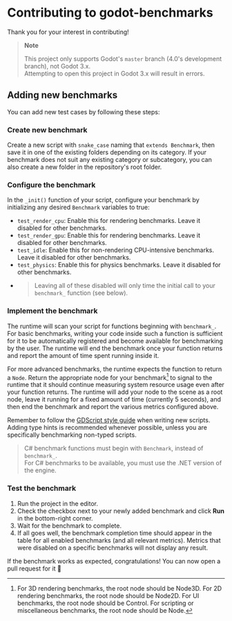 # Contributing to godot-benchmarks

Thank you for your interest in contributing!

> **Note**
>
> This project only supports Godot's `master` branch (4.0's development branch),
> not Godot 3.x.  
> Attempting to open this project in Godot 3.x will result in errors.

## Adding new benchmarks

You can add new test cases by following these steps:

### Create new benchmark

Create a new script with `snake_case` naming that `extends Benchmark`,
then save it in one of the existing folders depending on its category.
If your benchmark does not suit any existing category or subcategory,
you can also create a new folder in the repository's root folder.

### Configure the benchmark

In the `_init()` function of your script, configure your benchmark by
initializing any desired `Benchmark` variables to true:

- `test_render_cpu`: Enable this for rendering benchmarks.
  Leave it disabled for other benchmarks.
- `test_render_gpu`: Enable this for rendering benchmarks.
  Leave it disabled for other benchmarks.
- `test_idle`: Enable this for non-rendering CPU-intensive benchmarks.
  Leave it disabled for other benchmarks.
- `test_physics`: Enable this for physics benchmarks.
  Leave it disabled for other benchmarks.
- > Leaving all of these disabled will only time the initial call to your `benchmark_` function (see below).

### Implement the benchmark

The runtime will scan your script for functions beginning with `benchmark_`.
For basic benchmarks, writing your code inside such a function is sufficient for it
to be automatically registered and become available for benchmarking by the user.
The runtime will end the benchmark once your function returns
and report the amount of time spent running inside it.

For more advanced benchmarks, the runtime expects the function to return a `Node`.
Return the appropriate node for your benchmark[^1] to signal to the runtime
that it should continue measuring system resource usage even after your function returns.
The runtime will add your node to the scene as a root node,
leave it running for a fixed amount of time (currently 5 seconds),
and then end the benchmark and report the various metrics configured above.

[^1]: For 3D rendering benchmarks, the root node should be Node3D. For 2D
rendering benchmarks, the root node should be Node2D. For UI benchmarks, the
root node should be Control. For scripting or miscellaneous benchmarks, the root
node should be Node.

Remember to follow the
[GDScript style guide](https://docs.godotengine.org/en/latest/tutorials/scripting/gdscript/gdscript_styleguide.html)
when writing new scripts. Adding type hints is recommended whenever possible,
unless you are specifically benchmarking non-typed scripts.

> C# benchmark functions must begin with `Benchmark`, instead of `benchmark_`.  
> For C# benchmarks to be available, you must use the .NET version of the engine.

### Test the benchmark

1. Run the project in the editor.
2. Check the checkbox next to your newly added benchmark and click **Run** in the
   bottom-right corner.
3. Wait for the benchmark to complete.
4. If all goes well, the benchmark completion time should appear in the table for
   all enabled benchmarks (and all relevant metrics). Metrics that were disabled
   on a specific benchmarks will not display any result.

If the benchmark works as expected, congratulations! You can now open a pull request for it 🙂
